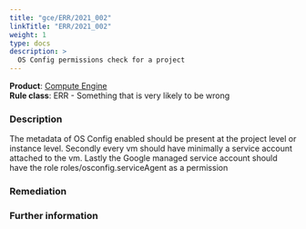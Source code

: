```yaml
---
title: "gce/ERR/2021_002"
linkTitle: "ERR/2021_002"
weight: 1
type: docs
description: >
  OS Config permissions check for a project
---
```


**Product**: [Compute Engine](https://cloud.google.com/compute)\
**Rule class**: ERR - Something that is very likely to be wrong

### Description


The metadata of OS Config enabled should be present at the project level or
instance level. Secondly every vm should have minimally a service account
attached to the vm. Lastly the Google managed service account should
have the role roles/osconfig.serviceAgent as a permission

### Remediation

### Further information
